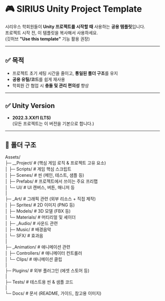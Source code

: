 # 🎮 SIRIUS Unity Project Template

시리우스 학회원들이 **Unity 프로젝트를 시작할 때** 사용하는 **공용 템플릿**입니다.  
프로젝트 시작 전, 이 템플릿을 복사해서 사용하세요.  
(깃허브 **"Use this template"** 기능 활용 권장)

---

## ✅ 목적
- 프로젝트 초기 세팅 시간을 줄이고, **통일된 폴더 구조**를 유지
- **공용 유틸/코드**를 쉽게 재사용
- 학회원 간 협업 시 **충돌 및 관리 편의성** 향상

---

## ✅ Unity Version
- **2022.3.XXf1 (LTS)**  
  (모든 프로젝트는 이 버전을 기본으로 합니다.)

---

## 📁 폴더 구조
Assets/<br>
 ├─ __Project/                # (핵심 게임 로직 & 프로젝트 고유 요소)<br>
 │   ├─ Scripts/             # 게임 핵심 스크립트<br>
 │   ├─ Scenes/              # 씬 (메인, 테스트, 샘플 등)<br>
 │   ├─ Prefabs/             # 프로젝트에서 쓰이는 주요 프리팹<br>
 │   └─ UI/                  # UI 캔버스, 버튼, 매니저 등<br>
 │<br>
 ├─ _Art/                    # 그래픽 관련 (외부 리소스 + 직접 제작)<br>
 │   ├─ Sprites/             # 2D 이미지 (PNG 등)<br>
 │   ├─ Models/              # 3D 모델 (FBX 등)<br>
 │   └─ Materials/           # 머티리얼 및 셰이더<br>
 │
 ├─ _Audio/                  # 사운드 관련<br>
 │   ├─ Music/               # 배경음악<br>
 │   └─ SFX/                 # 효과음<br>
 │<br>
 ├─ _Animation/              # 애니메이션 관련<br>
 │   ├─ Controllers/         # 애니메이터 컨트롤러<br>
 │   └─ Clips/               # 애니메이션 클립<br>
 │<br>
 ├─ Plugins/                # 외부 플러그인 (에셋 스토어 등)<br>
 │<br>
 ├─ Tests/                  # 테스트용 씬 & 샘플 코드<br>
 │<br>
 └─ Docs/                   # 문서 (README, 가이드, 참고용 이미지)<br>

